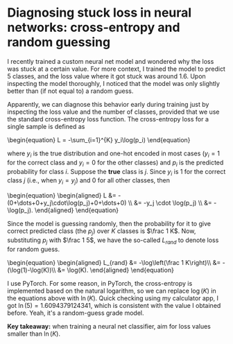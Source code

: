 # Diagnosing stuck loss in neural networks: cross-entropy and random guessing

I recently trained a custom neural net model and wondered why the loss was stuck at a certain value.
For more context, I trained the model to predict 5 classes, and the loss value where it got stuck was around $1.6$.
Upon inspecting the model thoroughly, I noticed that the model was only slightly better than (if not equal to) a random guess.

Apparently, we can diagnose this behavior early during training just by inspecting the loss value and the number of classes, provided that we use the standard cross-entropy loss function.
The cross-entropy loss for a single sample is defined as

\begin{equation}
L = -\sum_{i=1}^{K} y_i\log(p_i)
\end{equation}

where $y_i$ is the true distribution and one-hot encoded in most cases ($y_i=1$ for the correct class and $y_i=0$ for the other classes) and $p_i$ is the predicted probability for class $i$.
Suppose the **true** class is $j$. Since $y_i$ is 1 for the correct class $j$ (i.e., when $y_i=y_j$) and 0 for all other classes, then

\begin{equation}
\begin{aligned}
L &= -(0+\dots+0+y_j\cdot\log(p_j)+0+\dots+0) \\\\
  &= -y_j \cdot \log(p_j) \\\\
  &= -\log(p_j).
\end{aligned}
\end{equation}

Since the model is guessing randomly, then the probability for it to give correct predicted class (the $p_j$) over $K$ classes is $\frac 1 K$.
Now, substituting $p_j$ with $\frac 1 5$, we have the so-called $L_{rand}$ to denote loss for random guess.

\begin{equation}
\begin{aligned}
L_{rand} &= -\log\left(\frac 1 K\right)\\\\
  &= -(\log(1)-\log(K))\\\\
  &= \log(K).
\end{aligned}
\end{equation}

I use PyTorch. For some reason, in PyTorch, the cross-entropy is implemented based on the natural logarithm, so we can replace $\log(K)$ in the equations above with $\ln(K)$.
Quick checking using my calculator app, I got $\ln(5)=1.6094379124341$, which is consistent with the value I obtained before.
Yeah, it's a random-guess grade model.

**Key takeaway:** when training a neural net classifier, aim for loss values smaller than $\ln(K)$.
